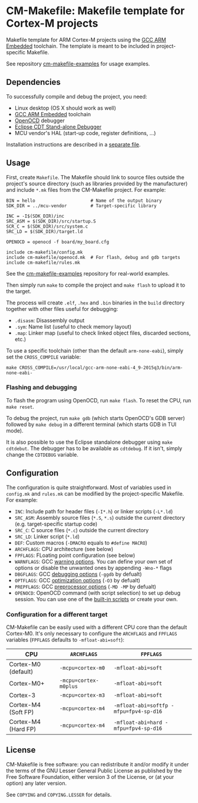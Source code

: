 # CM-Makefile: Makefile template for Cortex-M projects

Makefile template for ARM Cortex-M projects using the [GCC ARM Embedded][1]
toolchain. The template is meant to be included in project-specific Makefile.

See repository [cm-makefile-examples][5] for usage examples.

## Dependencies

To successfully compile and debug the project, you need:

- Linux desktop (OS X should work as well)
- [GCC ARM Embedded][1] toolchain
- [OpenOCD][2] debugger
- [Eclipse CDT Stand-alone Debugger][3]
- MCU vendor's HAL (start-up code, register definitions, ...)

Installation instructions are described in a [separate file](./INSTALL.md).

## Usage

First, create `Makefile`. The Makefile should link to source files outside the
project's source directory (such as libraries provided by the manufacturer) and
include `*.mk` files from the CM-Makefile project. For example:

	BIN = hello                     # Name of the output binary
	SDK_DIR = ../mcu-vendor         # Target-specific library

	INC = -I$(SDK_DIR)/inc
	SRC_ASM = $(SDK_DIR)/src/startup.S
	SCR_C = $(SDK_DIR)/src/system.c
	SRC_LD = $(SDK_DIR)/target.ld

	OPENOCD = openocd -f board/my_board.cfg

	include cm-makefile/config.mk
	include cm-makefile/openocd.mk  # For flash, debug and gdb targets
	include cm-makefile/rules.mk

See the [cm-makefile-examples][5] repository for real-world examples.

Then simply run `make` to compile the project and `make flash` to upload it to
the target.

The process will create `.elf`, `.hex` and `.bin` binaries in the `build`
directory together with other files useful for debugging:

- `.disasm`: Disassembly output
- `.sym`: Name list (useful to check memory layout)
- `.map`: Linker map (useful to check linked object files, discarded sections,
  etc.)

To use a specific toolchain (other than the default `arm-none-eabi`), simply
set the `CROSS_COMPILE` variable:

	make CROSS_COMPILE=/usr/local/gcc-arm-none-eabi-4_9-2015q3/bin/arm-none-eabi-

### Flashing and debugging

To flash the program using OpenOCD, run `make flash`. To reset the CPU, run
`make reset`.

To debug the project, run `make gdb` (which starts OpenOCD's GDB server)
followed by `make debug` in a different terminal (which starts GDB in TUI
mode).

It is also possible to use the Eclipse standalone debugger using
`make cdtdebut`. The debugger has to be available as `cdtdebug`. If it isn't,
simply change the `CDTDEBUG` variable.

## Configuration

The configuration is quite straightforward. Most of variables used in
`config.mk` and `rules.mk` can be modified by the project-specific Makefile.
For example:

- `INC`: Include path for header files (`-I*.h`) or linker scripts (`-L*.ld`)
- `SRC_ASM`: Assembly source files (`*.S`, `*.s`) outside the current directory
  (e.g. target-specific startup code)
- `SRC_C`: C source files (`*.c`) outside the current directory
- `SRC_LD`: Linker script (`*.ld`)
- `DEF`: Custom macros (`-DMACRO` equals to `#define MACRO`)
- `ARCHFLAGS`: CPU architecture (see below)
- `FPFLAGS`: FLoating point configuration (see below)
- `WARNFLAGS`: GCC [warning options][6]. You can define your own set of options
  or disable the unwanted ones by appending `-Wno-*` flags
- `DBGFLAGS`: GCC [debugging options][7] (`-ggdb` by defualt)
- `OPTFLAGS`: GCC [optimization options][8] (`-O3` by defualt)
- `PREPFLAGS`: GCC [preprocessor options][9] (`-MD -MP` by defualt)
- `OPENOCD`: OpenOCD command (with script selection) to set up debug session.
  You can use one of the [built-in scripts][4] or create your own.

### Configuration for a different target

CM-Makefile can be easily used with a different CPU core than the default
Cortex-M0. It's only necessary to configure the `ARCHFLAGS` and `FPFLAGS`
variables (`FPFLAGS` defaults to `-mfloat-abi=soft`):

| CPU                 | `ARCHFLAGS`           | `FPFLAGS`                              |
|---------------------|-----------------------|----------------------------------------|
| Cortex-M0 (default) | `-mcpu=cortex-m0`     | `-mfloat-abi=soft`                     |
| Cortex-M0+          | `-mcpu=cortex-m0plus` | `-mfloat-abi=soft`                     |
| Cortex-3            | `-mcpu=cortex-m3`     | `-mfloat-abi=soft`                     |
| Cortex-M4 (Soft FP) | `-mcpu=cortex-m4`     | `-mfloat-abi=softfp -mfpu=fpv4-sp-d16` |
| Cortex-M4 (Hard FP) | `-mcpu=cortex-m4`     | `-mfloat-abi=hard -mfpu=fpv4-sp-d16`   |

## License

CM-Makefile is free software: you can redistribute it and/or modify it under the
terms of the GNU Lesser General Public License as published by the Free Software
Foundation, either version 3 of the License, or (at your option) any later
version.

See `COPYING` and `COPYING.LESSER` for details.

[1]: https://developer.arm.com/tools-and-software/open-source-software/developer-tools/gnu-toolchain/gnu-rm
[2]: http://openocd.org/
[3]: https://wiki.eclipse.org/CDT/StandaloneDebugger
[4]: https://github.com/ntfreak/openocd/tree/master/tcl/board
[5]: https://github.com/adamheinrich/cm-makefile-examples
[6]: https://gcc.gnu.org/onlinedocs/gcc/Warning-Options.html
[7]: https://gcc.gnu.org/onlinedocs/gcc/Debugging-Options.html
[8]: https://gcc.gnu.org/onlinedocs/gcc/Optimize-Options.html
[9]: https://gcc.gnu.org/onlinedocs/gcc/Preprocessor-Options.html
